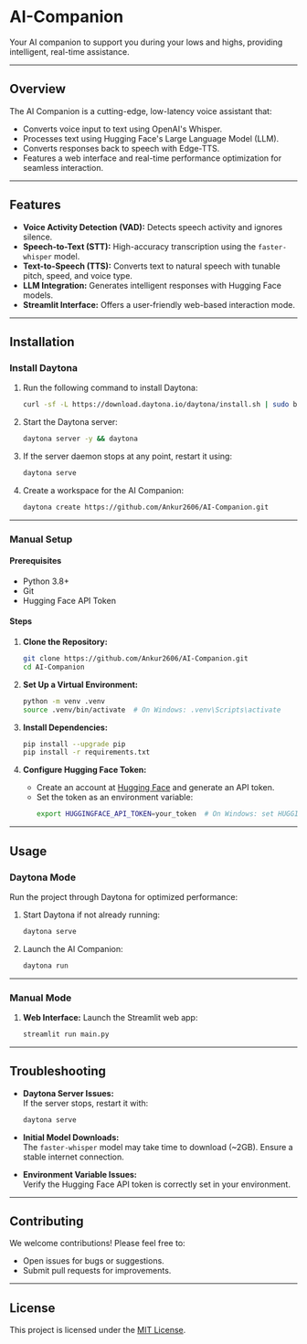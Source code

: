 # **AI-Companion**  
Your AI companion to support you during your lows and highs, providing intelligent, real-time assistance.

---

## **Overview**  
The AI Companion is a cutting-edge, low-latency voice assistant that:
- Converts voice input to text using OpenAI's Whisper.  
- Processes text using Hugging Face's Large Language Model (LLM).  
- Converts responses back to speech with Edge-TTS.  
- Features a web interface and real-time performance optimization for seamless interaction.  

---

## **Features**
- **Voice Activity Detection (VAD):** Detects speech activity and ignores silence.  
- **Speech-to-Text (STT):** High-accuracy transcription using the `faster-whisper` model.  
- **Text-to-Speech (TTS):** Converts text to natural speech with tunable pitch, speed, and voice type.  
- **LLM Integration:** Generates intelligent responses with Hugging Face models.  
- **Streamlit Interface:** Offers a user-friendly web-based interaction mode.  

---

## **Installation**

### **Install Daytona**

1. Run the following command to install Daytona:
   ```bash
   curl -sf -L https://download.daytona.io/daytona/install.sh | sudo bash
   ```

2. Start the Daytona server:
   ```bash
   daytona server -y && daytona
   ```

3. If the server daemon stops at any point, restart it using:
   ```bash
   daytona serve
   ```

4. Create a workspace for the AI Companion:
   ```bash
   daytona create https://github.com/Ankur2606/AI-Companion.git
   ```

---

### **Manual Setup**

#### **Prerequisites**
- Python 3.8+  
- Git  
- Hugging Face API Token  

#### **Steps**
1. **Clone the Repository:**
   ```bash
   git clone https://github.com/Ankur2606/AI-Companion.git
   cd AI-Companion
   ```

2. **Set Up a Virtual Environment:**
   ```bash
   python -m venv .venv
   source .venv/bin/activate  # On Windows: .venv\Scripts\activate
   ```

3. **Install Dependencies:**
   ```bash
   pip install --upgrade pip
   pip install -r requirements.txt
   ```

4. **Configure Hugging Face Token:**
   - Create an account at [Hugging Face](https://huggingface.co/join) and generate an API token.
   - Set the token as an environment variable:
     ```bash
     export HUGGINGFACE_API_TOKEN=your_token  # On Windows: set HUGGINGFACE_API_TOKEN=your_token
     ```

---

## **Usage**

### **Daytona Mode**
Run the project through Daytona for optimized performance:
1. Start Daytona if not already running:
   ```bash
   daytona serve
   ```

2. Launch the AI Companion:
   ```bash
   daytona run
   ```

---

### **Manual Mode**


1. **Web Interface:**
   Launch the Streamlit web app:
   ```bash
   streamlit run main.py
   ```

---

## **Troubleshooting**

- **Daytona Server Issues:**  
  If the server stops, restart it with:
  ```bash
  daytona serve
  ```

- **Initial Model Downloads:**  
  The `faster-whisper` model may take time to download (~2GB). Ensure a stable internet connection.

- **Environment Variable Issues:**  
  Verify the Hugging Face API token is correctly set in your environment.

---

## **Contributing**
We welcome contributions! Please feel free to:
- Open issues for bugs or suggestions.
- Submit pull requests for improvements.

---

## **License**
This project is licensed under the [MIT License](LICENSE).

